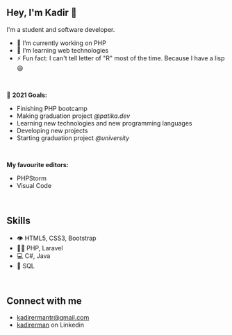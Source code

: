 ## Hey, I'm Kadir 👋
I'm a student and software developer.

<ul>
   <li>🔭 I’m currently working on PHP</li>
   <li>🌱 I’m learning web technologies</li>
   <li>⚡ Fun fact: I can't tell letter of "R" most of the time. Because I have a lisp 😄</li>
</ul>

<br />

🎯 <strong>2021 Goals:</strong>
<ul>
   <li>Finishing PHP bootcamp</li>
   <li>Making graduation project <i>@patika.dev</i></li>
    <li>Learning new technologies and new programming languages</li>
    <li>Developing new projects</li>
    <li>Starting graduation project <i>@university</i></li>
</ul>

<br />

<strong>My favourite editors:</strong>
<ul>
   <li>PHPStorm</li>
   <li>Visual Code</li>
</ul>

<br />

## Skills
<ul>
   <li>👁️ HTML5, CSS3, Bootstrap</li>
   <li>👨‍💻 PHP, Laravel</li>
   <li>💻 C#, Java</li>
   <li>💽 SQL</li>
</ul>

<br />

## Connect with me
<ul>
   <li><a href="mailto:kadirermantr@gmail.com">kadirermantr@gmail.com</a></li>
   <li><a href="https://www.linkedin.com/in/kadirerman/">kadirerman</a> on Linkedin</li>
</ul>

